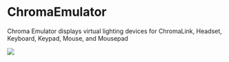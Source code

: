 # ChromaEmulator
Chroma Emulator displays virtual lighting devices for ChromaLink, Headset, Keyboard, Keypad, Mouse, and Mousepad

![](chroma-emulator-v2.gif)
